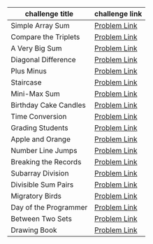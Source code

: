 | challenge title       | challenge link                                                                                |
| --------------------- | --------------------------------------------------------------------------------------------- |
| Simple Array Sum      | [Problem Link](https://www.hackerrank.com/challenges/simple-array-sum/problem)                |
| Compare the Triplets  | [Problem Link](https://www.hackerrank.com/challenges/compare-the-triplets/problem)            |
| A Very Big Sum        | [Problem Link](https://www.hackerrank.com/challenges/a-very-big-sum/problem)                  |
| Diagonal Difference   | [Problem Link](https://www.hackerrank.com/challenges/diagonal-difference/problem)             |
| Plus Minus            | [Problem Link](https://www.hackerrank.com/challenges/plus-minus/problem)                      |
| Staircase             | [Problem Link](https://www.hackerrank.com/challenges/staircase/problem)                       |
| Mini-Max Sum          | [Problem Link](https://www.hackerrank.com/challenges/mini-max-sum/problem)                    |
| Birthday Cake Candles | [Problem Link](https://www.hackerrank.com/challenges/birthday-cake-candles)                   |
| Time Conversion       | [Problem Link](https://www.hackerrank.com/challenges/time-conversion)                         |
| Grading Students      | [Problem Link](https://www.hackerrank.com/challenges/grading/problem)                         |
| Apple and Orange      | [Problem Link](https://www.hackerrank.com/challenges/apple-and-orange/problem)                |
| Number Line Jumps     | [Problem Link](https://www.hackerrank.com/challenges/kangaroo/problem)                        |
| Breaking the Records  | [Problem Link](https://www.hackerrank.com/challenges/breaking-best-and-worst-records/problem) |
| Subarray Division     | [Problem Link](https://www.hackerrank.com/challenges/the-birthday-bar/problem)                |
| Divisible Sum Pairs   | [Problem Link](https://www.hackerrank.com/challenges/divisible-sum-pairs/problem)             |
| Migratory Birds       | [Problem Link](https://www.hackerrank.com/challenges/migratory-birds/problem)                 |
| Day of the Programmer | [Problem Link](https://www.hackerrank.com/challenges/day-of-the-programmer/problem)           |
| Between Two Sets      | [Problem Link](https://www.hackerrank.com/challenges/between-two-sets/problem)                |
| Drawing Book          | [Problem Link](https://www.hackerrank.com/challenges/drawing-book/problem)                    |
